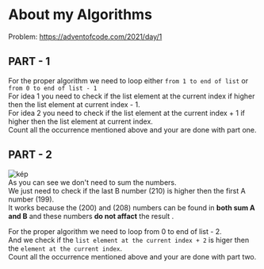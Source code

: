 # About my Algorithms

Problem: https://adventofcode.com/2021/day/1

## PART - 1

For the proper algorithm we need to loop either `from 1 to end of list` or `from 0 to end of list - 1` <br>
For idea 1 you need to check if the list element at the current index if higher then the list element at current index  - 1. <br>
For idea 2 you need to check if the list element at the current index + 1 if higher then the list element at current index. <br>
Count all the occurrence mentioned above and your are done with part one. <br>

## PART - 2

![kép](https://user-images.githubusercontent.com/60004480/184424333-90a7f2e5-1655-4f94-8a4f-af12635da2ac.png)
<br>
As you can see we don't need to sum the numbers. <br>
We just need to check if the last B number (210) is higher then the first A number (199). <br>
It works because the (200) and (208) numbers can be found in **both sum A and B** and these numbers **do not affact** the result . <br>

For the proper algorithm we need to loop from 0 to end of list - 2. <br>
And we check if the `list element at the current index + 2` is higer then the `element at the current index`. <br>
Count all the occurrence mentioned above and your are done with part two. <br>
